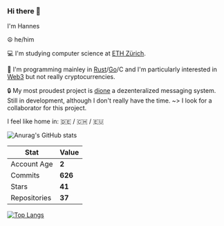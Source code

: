 ### Hi there 👋
I'm Hannes

☮️ he/him

💻 I'm studying computer science at [ETH Zürich](https://ethz.ch/en.html).

🦭 I'm programming mainley in [Rust](https://rust-lang.org)/[Go](https://go.dev)/C and I'm particularly interested in [Web3](https://web3.foundation/about/) but not really cryptocurrencies.

🔒 My most proudest project is [dione](https://github.com/Dione-Software/dione) a dezenteralized messaging system. Still in development, although I don't really have the time. ~> I look for a collaborator for this project. 

I feel like home in: 🇩🇪 / 🇨🇭 / 🇪🇺


![Anurag's GitHub stats](https://github-readme-stats.vercel.app/api?username=umgefahren&show_icons=true&theme=cobalt)


| Stat         	| Value                  	|
|--------------	|------------------------	|
| Account Age  	| **2**  	|
| Commits      	| **626**      	|
| Stars        	| **41**        	|
| Repositories 	| **37** 	|

[![Top Langs](https://github-readme-stats.vercel.app/api/top-langs/?username=umgefahren&layout=compact&langs_count=8&theme=cobalt)](https://github.com/anuraghazra/github-readme-stats)
